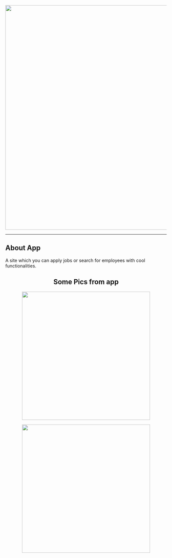 <p align="center"><a href="https://laravel.com" target="_blank"><img src="https://i.hizliresim.com/3zzr7n9.png" width="700"></a></p>

<hr></hr>

## About App

A site which you can apply jobs or search for employees with cool functionalities.

<h2 align="center">Some Pics from app </h2>


<p align="center"><a href="https://laravel.com" target="_blank"> <img src="https://i.ibb.co/jZzsXDX/Laravel-Opera-6-01-2022-19-40-39.png" width="400"></a></p>
<p align="center"><a href="https://laravel.com" target="_blank"> <img src="https://i.ibb.co/f45KKGf/Laravel-Opera-6-01-2022-19-41-21.png" width="400"></a></p>

